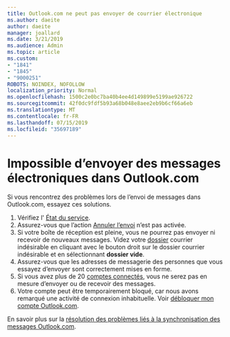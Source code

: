 ```yaml
---
title: Outlook.com ne peut pas envoyer de courrier électronique
ms.author: daeite
author: daeite
manager: joallard
ms.date: 3/21/2019
ms.audience: Admin
ms.topic: article
ms.custom:
- "1841"
- "1845"
- "9000251"
ROBOTS: NOINDEX, NOFOLLOW
localization_priority: Normal
ms.openlocfilehash: 1500c2e0bc7ba40b4ee4d149899e5199ae926722
ms.sourcegitcommit: 42f0dc9fdf5b93a68b048e8aee2eb9b6cf66a6eb
ms.translationtype: MT
ms.contentlocale: fr-FR
ms.lasthandoff: 07/15/2019
ms.locfileid: "35697189"
---
```

# <a name="cant-send-email-in-outlookcom"></a>Impossible d’envoyer des messages électroniques dans Outlook.com

Si vous rencontrez des problèmes lors de l’envoi de messages dans Outlook.com, essayez ces solutions.

1. Vérifiez l' [État du service](https://go.microsoft.com/fwlink/p/?linkid=837482).
1. Assurez-vous que l’action [Annuler l’envoi](https://outlook.live.com/mail/options/mail/messageContent/undoSend) n’est pas activée.
1. Si votre boîte de réception est pleine, vous ne pourrez pas envoyer ni recevoir de nouveaux messages. Videz votre [dossier](https://outlook.live.com/mail/junkemail) courrier indésirable en cliquant avec le bouton droit sur le dossier courrier indésirable et en sélectionnant **dossier vide**.
1. Assurez-vous que les adresses de messagerie des personnes que vous essayez d’envoyer sont correctement mises en forme.
1. Si vous avez plus de 20 [comptes connectés](https://outlook.live.com/mail/options/mail/accounts/connected), vous ne serez pas en mesure d’envoyer ou de recevoir des messages.
1. Votre compte peut être temporairement bloqué, car nous avons remarqué une activité de connexion inhabituelle. Voir [débloquer mon compte Outlook.com](https://support.office.com/article/f4ad2701-d166-4d8b-8a6a-9af2a1f8a4c4?wt.mc_id=Office_Outlook_com_Alchemy).

En savoir plus sur la [résolution des problèmes liés à la synchronisation des messages Outlook.com](https://support.office.com/article/d39e3341-8d79-4bf1-b3c7-ded602233642?wt.mc_id=Office_Outlook_com_Alchemy).